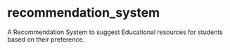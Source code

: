 # recommendation_system
A Recommendation System to suggest Educational resources for students based on their preference.
